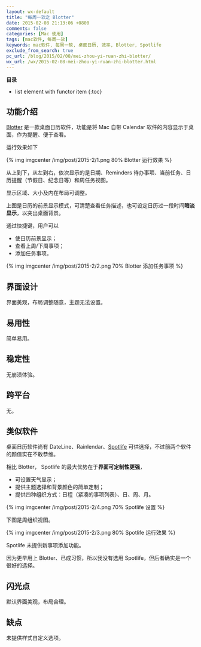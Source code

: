 ```yaml
---
layout: wx-default
title: "每周一软之 Blotter"
date: 2015-02-08 21:13:06 +0800
comments: false
categories: [Mac 使用]
tags: [mac软件, 每周一软]
keywords: mac软件, 每周一软, 桌面日历, 效率, Blotter, Spotlife
exclude_from_search: true
pc_url: /blog/2015/02/08/mei-zhou-yi-ruan-zhi-blotter/
wx_url: /wx/2015-02-08-mei-zhou-yi-ruan-zhi-blotter.html
---
```


__目录__

* list element with functor item
{:toc}

<!-- excerpt start -->

## 功能介绍

[Blotter](http://wireload.net/products/blotter/) 是一款桌面日历软件，功能是将 Mac 自带 Calendar 软件的内容显示于桌面，作为提醒、便于查看。

运行效果如下

{% img imgcenter /img/post/2015-2/1.png 80% Blotter 运行效果 %}

从上到下，从左到右，依次显示的是日期、Reminders 待办事项、当前任务、日历提醒（节假日、纪念日等）和周任务视图。

显示区域、大小及内在布局可调整。

上图是日历的前景显示模式，可清楚查看任务描述，也可设定日历过一段时间**暗淡显示**，以突出桌面背景。

<!-- excerpt end -->

通过快捷键，用户可以

- 使日历前景显示；
- 查看上周/下周事项；
- 添加任务事项。

{% img imgcenter /img/post/2015-2/2.png 70% Blotter 添加任务事项 %}

## 界面设计

界面美观，布局调整随意，主题无法设置。

## 易用性

简单易用。

## 稳定性

无崩溃体验。

##  跨平台

无。

##  类似软件

桌面日历软件尚有 DateLine、Rainlendar、[Spotlife](http://www.chronosnet.com/Products/spotlife.html) 可供选择，不过前两个软件的颜值实在不敢恭维。

相比 Blotter， Spotlife 的最大优势在于**界面可定制性更强**，

- 可设置天气显示；
- 提供主题选择和背景颜色的简单定制；
- 提供四种组织方式：日程（紧凑的事项列表）、日、周、月。

{% img imgcenter /img/post/2015-2/4.png 70% Spotlife 设置 %}

下图是周组织视图。

{% img imgcenter /img/post/2015-2/3.png 80% Spotlife 运行效果 %}

Spotlife 未提供新事项添加功能。

因为更早用上 Blotter、已成习惯，所以我没有选用 Spotlife，但后者确实是一个很好的选择。

##  闪光点

默认界面美观，布局合理。

##  缺点

未提供样式自定义选项。